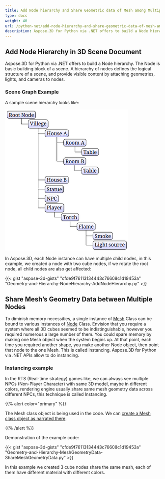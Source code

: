 ```yaml
---
title: Add Node hierarchy and Share Geometric data of Mesh among Multiple Nodes of 3D Scene
type: docs
weight: 40
url: /python-net/add-node-hierarchy-and-share-geometric-data-of-mesh-among-multiple-nodes-of-3d-scene/
description: Aspose.3D for Python via .NET offers to build a Node hierarchy. The Node is basic building block of a scene. A hierarchy of nodes defines the logical structure of a scene, and provide visible content by attaching geometries, lights, and cameras to nodes.
---
```


## **Add Node Hierarchy in 3D Scene Document**
Aspose.3D for Python via .NET offers to build a Node hierarchy. The Node is basic building block of a scene. A hierarchy of nodes defines the logical structure of a scene, and provide visible content by attaching geometries, lights, and cameras to nodes.
### **Scene Graph Example**
A sample scene hierarchy looks like:

![todo:image_alt_text](add-node-hierarchy-and-share-geometric-data-of-mesh-among-multiple-nodes-of-3d-scene_1.png)

In Aspose.3D, each Node instance can have multiple child nodes, in this example, we created a node with two cube nodes, if we rotate the root node, all child nodes are also get affected:

{{< gist "aspose-3d-gists" "cfde9f76113134443c76608c1d19453a" "Geometry-and-Hierarchy-NodeHierarchy-AddNodeHierarchy.py" >}}
## **Share Mesh’s Geometry Data between Multiple Nodes**
To diminish memory necessities, a single instance of [Mesh](https://reference.aspose.com/3d/python-net/aspose.threed.entities/mesh) Class can be bound to various instances of [Node](https://reference.aspose.com/3d/net/aspose.threed/node) Class. Envision that you require a system where all 3D cubes seemed to be indistinguishable, however you required numerous a large number of them. You could spare memory by making one Mesh object when the system begins up. At that point, each time you required another shape, you make another Node object, then point that node to the one Mesh. This is called instancing. Aspose.3D for Python via .NET APIs allow to do instancing.
### **Instancing example**
In the RTS (Real-time strategy) games like, we can always see multiple NPCs (Non-Player Character) with same 3D model, maybe in different colors, rendering engine usually share same mesh geometry data across different NPCs, this technique is called Instancing.

{{% alert color="primary" %}}

The Mesh class object is being used in the code. We can [create a Mesh class object as narrated there](/3d/python-net/create-3d-mesh-and-scene/).

{{% /alert %}}

Demonstration of the example code:

{{< gist "aspose-3d-gists" "cfde9f76113134443c76608c1d19453a" "Geometry-and-Hierarchy-MeshGeometryData-ShareMeshGeometryData.py" >}}

In this example we created 3 cube nodes share the same mesh, each of them have different material with different colors.
